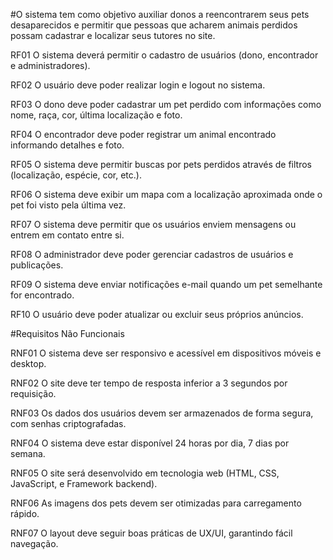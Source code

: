 #O sistema tem como objetivo auxiliar donos a reencontrarem seus pets desaparecidos e permitir que pessoas que acharem animais perdidos possam cadastrar e localizar seus tutores no site.

RF01	O sistema deverá permitir o cadastro de usuários (dono, encontrador e administradores).	

RF02	O usuário deve poder realizar login e logout no sistema.	

RF03	O dono deve poder cadastrar um pet perdido com informações como nome, raça, cor, última localização e foto.	

RF04	O encontrador deve poder registrar um animal encontrado informando detalhes e foto.

RF05	O sistema deve permitir buscas por pets perdidos através de filtros (localização, espécie, cor, etc.).

RF06	O sistema deve exibir um mapa com a localização aproximada onde o pet foi visto pela última vez.

RF07	O sistema deve permitir que os usuários enviem mensagens ou entrem em contato entre si.

RF08	O administrador deve poder gerenciar cadastros de usuários e publicações.

RF09	O sistema deve enviar notificações e-mail quando um pet semelhante for encontrado.	

RF10	O usuário deve poder atualizar ou excluir seus próprios anúncios.

 #Requisitos Não Funcionais

RNF01	O sistema deve ser responsivo e acessível em dispositivos móveis e desktop.	

RNF02	O site deve ter tempo de resposta inferior a 3 segundos por requisição.

RNF03	Os dados dos usuários devem ser armazenados de forma segura, com senhas criptografadas.	

RNF04	O sistema deve estar disponível 24 horas por dia, 7 dias por semana.	

RNF05	O site será desenvolvido em tecnologia web (HTML, CSS, JavaScript, e Framework backend).

RNF06	As imagens dos pets devem ser otimizadas para carregamento rápido.

RNF07	O layout deve seguir boas práticas de UX/UI, garantindo fácil navegação.
